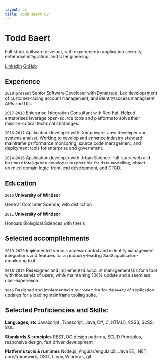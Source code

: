```yaml
---
layout: cv
title: Todd Baert CV
---
```

# Todd Baert

Full-stack software develoer, with experience in application security, enterprise integration, and UI engineering.

[LinkedIn](https://www.linkedin.com/in/todd-baert-739b1bb8)
[GitHub](https://github.com/toddbaert)


## Experience

`2018-present`
Senior Software Developer with Dynatrace. Led developement of customer-facing account management, and identity/access managment APIs and UIs.

`2017-2018`
Enterprise Integration Consultant with Red Hat. Helped enterprises leverage open-source tools and platforms to solve their mission-critical technical challanges.

`2016-2017`
Application developer with Compuware. Java developer and systems analyst. Working to develop and enhance industry standard mainframe performance monitoring, source code management, and deployment tools for enterprise and government.

`2014-2016`
Application developer with Urban Science. Full-stack web and business intelligence developer responsible for data modelling, object oriented domain logic, front-end development, and CI/CD.


## Education

`2015`
__University of Windsor__

General Computer Science, with distinction

`2011`
__University of Windsor__

Honours Biological Sciences with thesis


## Selected accomplishments

`2019-2020`
Implemented various access-control and indentity management integrations and features for an industry-leading SaaS application-monitoring tool.

`2018-2019`
Redesigned and implemented account management UIs for a tool with thousands of users, while maintaining 100% update and a seemless user-experience.

`2015`
Designed and implemented a microservice for delevery of application updates for a loading mainframe tooling suite.

## Selected Proficiencies and Skills:

__Languages, etc__
JavaScript, Typescript, Java, C#, C, HTML5, CSS3, SCSS, SQL

__Standards & principles__
REST, OO design patterns, SOLID Principles, responsive design, fest driven development

__Platforms tools & runtimes__
Node.js, Angular/AngularJS, Java EE, .NET core/framework, OSGi, Linux, Windows, git